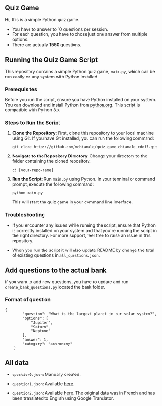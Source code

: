 ## Quiz Game
Hi, this is a simple Python quiz game.
- You have to answer to 10 questions per session.
- For each question, you have to chose just one answer from multiple options.
- There are actually **1550** questions.

## Running the Quiz Game Script

This repository contains a simple Python quiz game, `main.py`, which can be run easily on any system with Python installed.

### Prerequisites

Before you run the script, ensure you have Python installed on your system. You can download and install Python from [python.org](https://www.python.org/downloads/). This script is compatible with Python 3.x.

### Steps to Run the Script

1. **Clone the Repository**: First, clone this repository to your local machine using Git. If you have Git installed, you can run the following command:

   ```
   git clone https://github.com/mchianale/quiz_game_chianale_cdof5.git
   ```

2. **Navigate to the Repository Directory**: Change your directory to the folder containing the cloned repository.

   ```
   cd [your-repo-name]
   ```

3. **Run the Script**: Run `main.py` using Python. In your terminal or command prompt, execute the following command:

   ```
   python main.py
   ```

   This will start the quiz game in your command line interface.

### Troubleshooting

- If you encounter any issues while running the script, ensure that Python is correctly installed on your system and that you're running the script in the right directory. For more support, feel free to raise an issue in this repository.

- When you run the script it will also update README by change the total of existing questions in `all_questions.json`.

## Add questions to the actual bank

If you want to add new questions, you have to update and run `create_bank_questions.py` located the bank folder.

### Format of question

```
{
        "question": "What is the largest planet in our solar system?",
        "options": [
            "Jupiter",
            "Saturn",
            "Neptune"
        ],
        "answer": 1,
        "category": "astronomy"
    }
```



## All data

- `question0.json`: Manually created.

- `question1.json`: Available [here](https://gist.github.com/cmota/f7919cd962a061126effb2d7118bec72).

- `question2.json`: Available [here](https://github.com/Eromnoj/quizAPI/blob/main/quiz.json). The original data was in French and has been translated to English using Google Translator.

